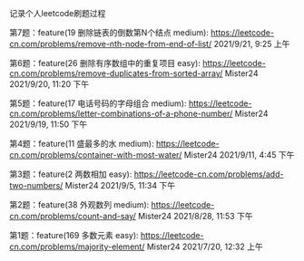 记录个人leetcode刷题过程

第7题：feature(19 删除链表的倒数第N个结点 medium): https://leetcode-cn.com/problems/remove-nth-node-from-end-of-list/ 2021/9/21, 9:25 上午

第6题：feature(26 删除有序数组中的重复项目 easy): https://leetcode-cn.com/problems/remove-duplicates-from-sorted-array/ Mister24 2021/9/20, 11:20 下午

第5题：feature(17 电话号码的字母组合 medium): https://leetcode-cn.com/problems/letter-combinations-of-a-phone-number/ Mister24 2021/9/19, 11:50 下午

第4题：feature(11 盛最多的水 medium): https://leetcode-cn.com/problems/container-with-most-water/ Mister24 2021/9/11, 4:45 下午

第3题：feature(2 两数相加 easy): https://leetcode-cn.com/problems/add-two-numbers/ Mister24 2021/9/5, 11:34 下午

第2题：feature(38 外观数列 medium): https://leetcode-cn.com/problems/count-and-say/ Mister24 2021/8/28, 11:53 下午

第1题：feature(169 多数元素 easy): https://leetcode-cn.com/problems/majority-element/ Mister24 2021/7/20, 12:32 上午